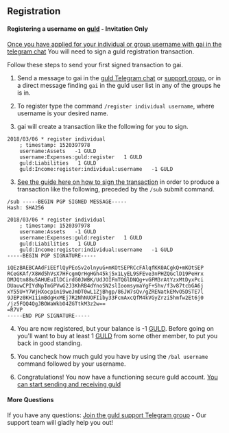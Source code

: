 ## Registration

#### **Registering a username on [guld](http://guld.chat/) - Invitation Only**

 [Once you have applied for your individual or group username with gai in the telegram chat](http://guld.chat/3-transactions/1-Application.html) You will need to sign a guld registration transaction.

 Follow these steps to send your first signed transaction to gai.

1. Send a message to gai in the [guld Telegram chat](https://t.me/guldcoin) or [support group](https://t.me/joinchat/EKTIchEMTw-lRYBFNbumnA), or in a direct message finding `gai` in the guld user list in any of the groups he is in. 
 
1. To register type the command `/register individual username`, where username is your desired name.

2. gai will create a transaction like the following for you to sign.

```
2018/03/06 * register individual
    ; timestamp: 1520397978
    username:Assets   -1 GULD
    username:Expenses:guld:register   1 GULD
    guld:Liabilities   1 GULD
    guld:Income:register:individual:username   -1 GULD
```
3. [See the guide here on how to sign the transaction]() in order to produce a transaction like the following, preceded by the `/sub`  submit command.

```
/sub -----BEGIN PGP SIGNED MESSAGE-----
Hash: SHA256

2018/03/06 * register individual
    ; timestamp: 1520397978
    username:Assets   -1 GULD
    username:Expenses:guld:register   1 GULD
    guld:Liabilities   1 GULD
    guld:Income:register:individual:username   -1 GULD
-----BEGIN PGP SIGNATURE-----

iQEzBAEBCAAdFiEEflQyPEoSv2olnyuG+mKOtSEPRCcFAlqfKK0ACgkQ+mKOtSEP
RCeGKAf/X8Wd5hVsX7HFcgmQrHgHGh45kj5x1LyEL9SFEve3nPHZQGclD19PeHrx
DMJQtm88u5AHUEuIlDCirdG0JWBK/UdJOIFmTQGlDNQg+vGFM3rAtYzxMtDyxPci
DUauwCPIYdNpTmGPVwG2J3KhRB4dYnoSN2slIoomsymaYgF+Shv/f3v87tcbGA6j
xY55U+Y7WjHXocpini9weJmDT0wL1ZjBhgp/86JW7sQv/gZRENatkEMvO5DSTE7l
9JEPz0KH11imBdgHxMEj7R2NhNUOFIiby33FcmAxcQfM4kVGyZrzi5hmfw2Et6j0
/jz5FQQ4QgJBOWaWkbO4ZGTtkM3z2w==
=R7VP
-----END PGP SIGNATURE-----

```

4. You are now registered, but your balance is -1 [GULD](guld.io). Before going on you'll want to buy at least 1 [GULD](guld.io) from some other member, to put you back in good standing.

5. You cancheck how much guld you have by using the `/bal username` command followed by your username. 

6. Congratulations! You now have a functioning secure guld account. [You can start sending and receiving guld](http://guld.chat/3-transactions/3-Transfers.html)


#### More Questions

If you have any questions: [Join the guld support Telegram group](https://t.me/joinchat/EKTIchEMTw-lRYBFNbumnA) - Our support team will gladly help you out!

